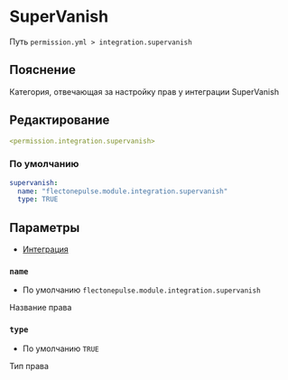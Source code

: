# SuperVanish
Путь `permission.yml > integration.supervanish`

## Пояснение
Категория, отвечающая за настройку прав у интеграции SuperVanish

## Редактирование
```yaml
<permission.integration.supervanish>
```

### По умолчанию
```yaml
supervanish:
  name: "flectonepulse.module.integration.supervanish"
  type: TRUE
```

## Параметры

- [Интеграция](/ru/integration/supervanish/)

### `name`
- По умолчанию `flectonepulse.module.integration.supervanish`

Название права

### `type`
- По умолчанию `TRUE`

Тип права

<!--@include: @/ru/parts/permission.md-->

